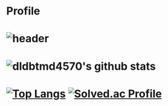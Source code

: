 # Profile
![header](https://capsule-render.vercel.app/api?type=waving&color=gradient&height=300&section=header&text=Github%20render&fontSize=90)
======
![dldbtmd4570's github stats](https://github-readme-stats.vercel.app/api?username=dldbtmd4570&show_icons=true)
======
[![Top Langs](https://github-readme-stats.vercel.app/api/top-langs/?username=dldbtmd4570)](https://github.com/dldbtmd4570/github-readme-stats)
[![Solved.ac Profile](http://mazassumnida.wtf/api/v2/generate_badge?boj=djdjman1)](https://solved.ac/djdjman1/)
======
